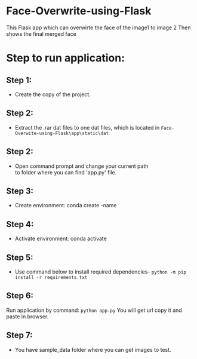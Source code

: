 # Face-Overwrite-using-Flask
This Flask app which can overwirte the face of the image1 to image 2 Then shows the final merged face

# Step to run application:

## Step 1:	
- Create the copy of the project.

## Step 2:
- Extract the .rar dat files to one dat files, which is located in ```Face-Overwite-using-Flask\app\static\dat```
## Step 2: 
- Open command prompt and change your current path<br>
to folder where you can find 'app.py' file.
## Step 3: 
- Create environment: conda create -name <environment name>
## Step 4: 
- Activate environment: conda activate <environment name>
## Step 5: 
- Use command below to install required dependencies-
```python -m pip install -r requirements.txt```
## Step 6: 
  Run application by command:
```python app.py```
You will get url copy it and paste in browser.
## Step 7: 
 - You have sample_data folder where you can get images to test.
